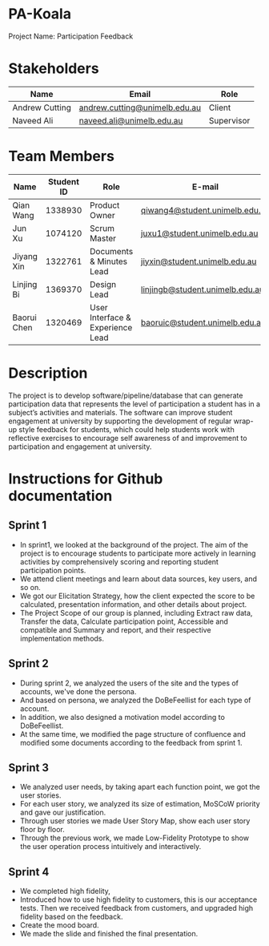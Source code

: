 # PA-Koala
  Project Name: Participation Feedback
  
# Stakeholders

 |  Name   | Email  |  Role   |
 |  ----  | ----  |  ----  |
 | Andrew Cutting  | andrew.cutting@unimelb.edu.au | Client  |
 | Naveed Ali  | naveed.ali@unimelb.edu.au | Supervisor |
  
# Team Members

|  Name   | Student ID  |  Role   | E-mail  |
|  ----  | ----  |  ----  | ----  |
| Qian Wang  | 1338930 | Product Owner  | qiwang4@student.unimelb.edu.au |
| Jun Xu  | 1074120 | Scrum Master | juxu1@student.unimelb.edu.au  |
| Jiyang Xin  | 1322761 | Documents & Minutes Lead  | jiyxin@student.unimelb.edu.au |
| Linjing Bi  | 1369370 | Design Lead  | linjingb@student.unimelb.edu.au |
| Baorui Chen  | 1320469 | User Interface & Experience Lead  | baoruic@student.unimelb.edu.au |

# Description
The project is to develop software/pipeline/database that can generate participation data that represents the level of participation a student has in a subject’s activities and materials. The software can improve student engagement at university by supporting the development of regular wrap-up style feedback for students, which could help students work with reflective exercises to encourage self awareness of and improvement to participation and engagement at university.



# Instructions for Github documentation
## Sprint 1
* In sprint1, we looked at the background of the project. The aim of the project is to encourage students to participate more actively in learning activities by comprehensively scoring and reporting student participation points. 
* We attend client meetings and learn about data sources, key users, and so on. 
* We got our Elicitation Strategy, how the client expected the score to be calculated, presentation information, and other details about project.
* The Project Scope of our group is planned, including Extract raw data, Transfer the data, Calculate participation point, Accessible and compatible and Summary and report, and their respective implementation methods.

## Sprint 2
* During sprint 2, we analyzed the users of the site and the types of accounts, we've done the persona.
* And based on persona, we analyzed the DoBeFeellist for each type of account. 
* In addition, we also designed a motivation model according to DoBeFeellist. 
* At the same time, we modified the page structure of confluence and modified some documents according to the feedback from sprint 1.

## Sprint 3
* We analyzed user needs, by taking apart each function point, we got the user stories. 
* For each user story, we analyzed its size of estimation, MoSCoW priority and gave our justification. 
* Through user stories we made User Story Map, show each user story floor by floor. 
* Through the previous work, we made Low-Fidelity Prototype to show the user operation process intuitively and interactively.


## Sprint 4
* We completed high fidelity, 
* Introduced how to use high fidelity to customers, this is our acceptance tests. Then we received feedback from customers, and upgraded high fidelity based on the feedback.
* Create the mood board. 
* We made the slide and finished the final presentation.

